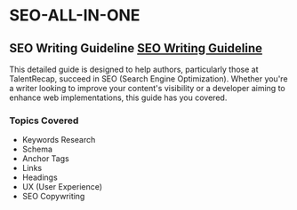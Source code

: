 # SEO-ALL-IN-ONE

## SEO Writing Guideline  [SEO Writing Guideline](https://docs.google.com/presentation/d/1ZSqfp0Ihp6AycAur_of-OIQJeVkteXi1kH41u2fu9hs/edit?usp=sharing)

This detailed guide is designed to help authors, particularly those at TalentRecap, succeed in SEO (Search Engine Optimization). Whether you're a writer looking to improve your content's visibility or a developer aiming to enhance web implementations, this guide has you covered.

### Topics Covered
- Keywords Research
- Schema
- Anchor Tags
- Links
- Headings
- UX (User Experience)
- SEO Copywriting

 

 
